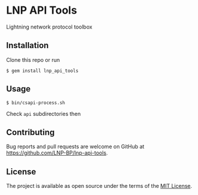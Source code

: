 # LNP API Tools

Lightning network protocol toolbox

## Installation

Clone this repo or run

    $ gem install lnp_api_tools

## Usage

    $ bin/csapi-process.sh

Check `api` subdirectories then

## Contributing

Bug reports and pull requests are welcome on GitHub at https://github.com/LNP-BP/lnp-api-tools.


## License

The project is available as open source under the terms of the [MIT License](https://opensource.org/licenses/MIT).
